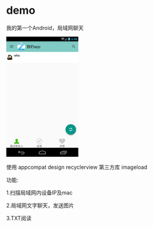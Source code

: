 # demo
我的第一个Android，局域网聊天

![z](z.png)

使用 appcompat design recyclerview
第三方库 imageload

功能:

1.扫描局域网内设备IP及mac

2.局域网文字聊天，发送图片

3.TXT阅读
